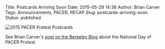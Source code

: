 Title: Postcards Arriving Soon
Date: 2015-05-28 14:36
Author: Brian Carver
Tags: Announcements, PACER, RECAP
Slug: postcards-arriving-soon
Status: published

![2015 PACER Protest
Postcards]({filename}/images/pacer_postcards.jpg)

See Brian Carver's [post on the Berkeley Blog](http://blogs.berkeley.edu/2015/05/28/citizens-appeal-to-the-courts-free-your-documents/)
about the National Day of PACER Protest.

